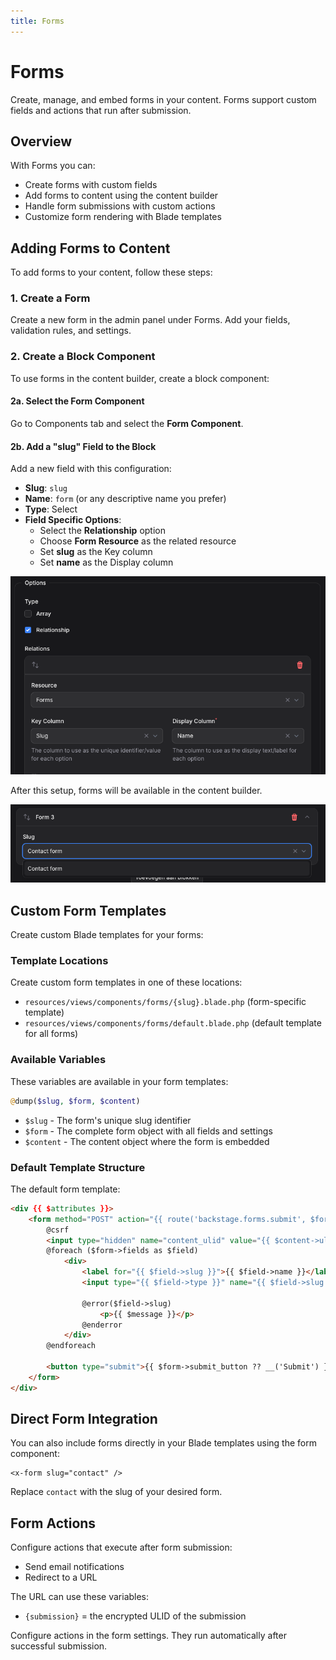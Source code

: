 ```yaml
---
title: Forms
---
```


# Forms

Create, manage, and embed forms in your content. Forms support custom fields and actions that run after submission.

## Overview

With Forms you can:
- Create forms with custom fields
- Add forms to content using the content builder
- Handle form submissions with custom actions
- Customize form rendering with Blade templates

## Adding Forms to Content

To add forms to your content, follow these steps:

### 1. Create a Form

Create a new form in the admin panel under Forms. Add your fields, validation rules, and settings.

### 2. Create a Block Component

To use forms in the content builder, create a block component:

#### 2a. Select the Form Component
Go to Components tab and select the **Form Component**.

#### 2b. Add a "slug" Field to the Block
Add a new field with this configuration:
- **Slug**: `slug`
- **Name**: `form` (or any descriptive name you prefer)
- **Type**: Select
- **Field Specific Options**:
  - Select the **Relationship** option
  - Choose **Form Resource** as the related resource
  - Set **slug** as the Key column
  - Set **name** as the Display column

![Form Block Configuration](form-block-setup.png)

After this setup, forms will be available in the content builder.

![Forms in Content Builder](forms-content-builder.png)

## Custom Form Templates

Create custom Blade templates for your forms:

### Template Locations

Create custom form templates in one of these locations:
- `resources/views/components/forms/{slug}.blade.php` (form-specific template)
- `resources/views/components/forms/default.blade.php` (default template for all forms)

### Available Variables

These variables are available in your form templates:

```php
@dump($slug, $form, $content)
```

- `$slug` - The form's unique slug identifier
- `$form` - The complete form object with all fields and settings
- `$content` - The content object where the form is embedded

### Default Template Structure

The default form template:

```html
<div {{ $attributes }}>
    <form method="POST" action="{{ route('backstage.forms.submit', $form->slug) }}" enctype="multipart/form-data">
        @csrf
        <input type="hidden" name="content_ulid" value="{{ $content->ulid }}">
        @foreach ($form->fields as $field)
            <div>
                <label for="{{ $field->slug }}">{{ $field->name }}</label>
                <input type="{{ $field->type }}" name="{{ $field->slug }}" id="{{ $field->slug }}">

                @error($field->slug)
                    <p>{{ $message }}</p>
                @enderror
            </div>
        @endforeach

        <button type="submit">{{ $form->submit_button ?? __('Submit') }}</button>
    </form>
</div>
```

## Direct Form Integration

You can also include forms directly in your Blade templates using the form component:

```blade
<x-form slug="contact" />
```

Replace `contact` with the slug of your desired form.

## Form Actions

Configure actions that execute after form submission:
- Send email notifications
- Redirect to a URL

The URL can use these variables:
- `{submission}` = the encrypted ULID of the submission

Configure actions in the form settings. They run automatically after successful submission.